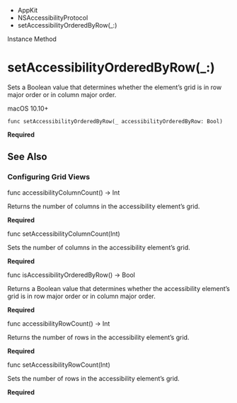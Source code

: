 

- AppKit
- NSAccessibilityProtocol
-  setAccessibilityOrderedByRow(\_:) 

Instance Method

# setAccessibilityOrderedByRow(\_:)

Sets a Boolean value that determines whether the element’s grid is in row major order or in column major order.

macOS 10.10+

``` source
func setAccessibilityOrderedByRow(_ accessibilityOrderedByRow: Bool)
```

**Required**

## See Also

### Configuring Grid Views

func accessibilityColumnCount() -> Int

Returns the number of columns in the accessibility element’s grid.

**Required**

func setAccessibilityColumnCount(Int)

Sets the number of columns in the accessibility element’s grid.

**Required**

func isAccessibilityOrderedByRow() -> Bool

Returns a Boolean value that determines whether the accessibility element’s grid is in row major order or in column major order.

**Required**

func accessibilityRowCount() -> Int

Returns the number of rows in the accessibility element’s grid.

**Required**

func setAccessibilityRowCount(Int)

Sets the number of rows in the accessibility element’s grid.

**Required**

